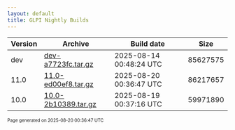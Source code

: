 ```yaml
---
layout: default
title: GLPI Nightly Builds
---
```


Version|Archive|Build date|Size
---|---|---|---
dev|[dev-a7723fc.tar.gz](dev-a7723fc.tar.gz)|2025-08-14 00:48:24 UTC|85627575
11.0|[11.0-ed00ef8.tar.gz](11.0-ed00ef8.tar.gz)|2025-08-20 00:36:47 UTC|86217657
10.0|[10.0-2b10389.tar.gz](10.0-2b10389.tar.gz)|2025-08-19 00:37:16 UTC|59971890

<font size="1">Page generated on 2025-08-20 00:36:47 UTC</font>
